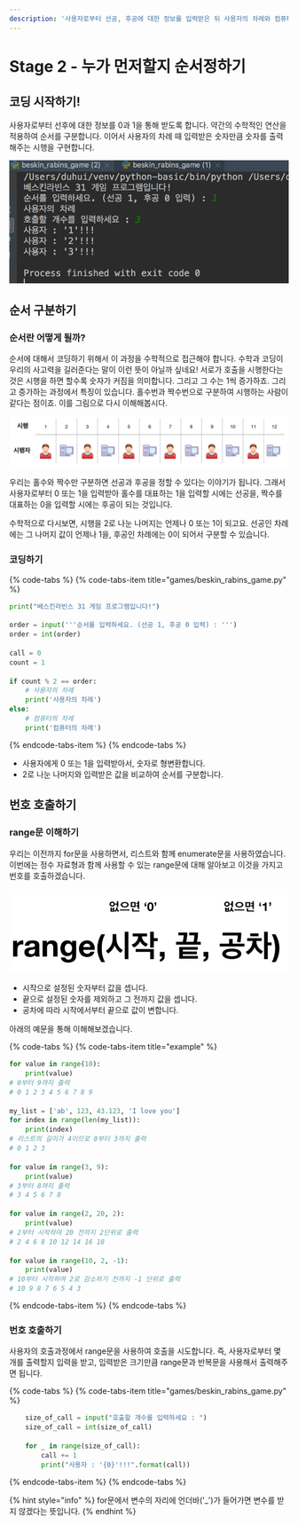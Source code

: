 ```yaml
---
description: '사용자로부터 선공, 후공에 대한 정보를 입력받은 뒤 사용자의 차례와 컴퓨터의 차례를 구분하고, 사용자 차례 때의 시행을 제작합니다.'
---
```


# Stage 2 - 누가 먼저할지 순서정하기

## 코딩 시작하기!

사용자로부터 선후에 대한 정보를 0과 1을 통해 받도록 합니다. 약간의 수학적인 연산을 적용하여 순서를 구분합니다. 이어서 사용자의 차례 때 입력받은 숫자만큼 숫자를 출력해주는 시행을 구현합니다.

![&#xC120;&#xACF5;, &#xD6C4;&#xACF5;&#xC744; &#xC785;&#xB825;&#xBC1B;&#xACE0; &#xC0AC;&#xC6A9;&#xC790;&#xC758; &#xD638;&#xCD9C;&#xAE4C;&#xC9C0;](../.gitbook/assets/image%20%2853%29.png)

## 순서 구분하기

### 순서란 어떻게 될까?

순서에 대해서 코딩하기 위해서 이 과정을 수학적으로 접근해야 합니다. 수학과 코딩이 우리의 사고력을 길러준다는 말이 이런 뜻이 아닐까 싶네요! 서로가 호출을 시행한다는 것은 시행을 하면 할수록 숫자가 커짐을 의미합니다. 그리고 그 수는 1씩 증가하죠. 그리고 증가하는 과정에서 특징이 있습니다. 홀수번과 짝수번으로 구분하여 시행하는 사람이 같다는 점이죠. 이를 그림으로 다시 이해해봅시다.

![&#xC21C;&#xC11C; &#xC774;&#xD574;&#xD558;&#xAE30;](../.gitbook/assets/image%20%2859%29.png)

우리는 홀수와 짝수만 구분하면 선공과 후공을 정할 수 있다는 이야기가 됩니다. 그래서 사용자로부터 0 또는 1을 입력받아 홀수를 대표하는 1을 입력할 시에는 선공을, 짝수를 대표하는 0을 입력할 시에는 후공이 되는 것입니다.

수학적으로 다시보면, 시행을 2로 나눈 나머지는 언제나 0 또는 1이 되고요. 선공인 차례에는 그 나머지 값이 언제나 1을, 후공인 차례에는 0이 되어서 구분할 수 있습니다.

### 코딩하기

{% code-tabs %}
{% code-tabs-item title="games/beskin\_rabins\_game.py" %}
```python
print("베스킨라빈스 31 게임 프로그램입니다!")

order = input('''순서를 입력하세요. (선공 1, 후공 0 입력) : ''')
order = int(order)

call = 0
count = 1

if count % 2 == order:
    # 사용자의 차례
    print('사용자의 차례')
else:
    # 컴퓨터의 차례
    print('컴퓨터의 차례')
```
{% endcode-tabs-item %}
{% endcode-tabs %}

* 사용자에게 0 또는 1을 입력받아서, 숫자로 형변환합니다.
* 2로 나눈 나머지와 입력받은 값을 비교하여 순서를 구분합니다.

## 번호 호출하기

### range문 이해하기

우리는 이전까지 for문을 사용하면서, 리스트와 함께 enumerate문을 사용하였습니다. 이번에는 정수 자료형과 함께 사용할 수 있는 range문에 대해 알아보고 이것을 가지고 번호를 호출하겠습니다.

![range&#xC758; &#xAD6C;&#xC131;](../.gitbook/assets/image%20%28124%29.png)

* 시작으로 설정된 숫자부터 값을 셉니다.
* 끝으로 설정된 숫자를 제외하고 그 전까지 값을 셉니다.
* 공차에 따라 시작에서부터 끝으로 값이 변합니다.

 아래의 예문을 통해 이해해보겠습니다.

{% code-tabs %}
{% code-tabs-item title="example" %}
```python
for value in range(10):
    print(value)
# 0부터 9까지 출력 
# 0 1 2 3 4 5 6 7 8 9

my_list = ['ab', 123, 43.123, 'I love you']
for index in range(len(my_list)):
    print(index) 
# 리스트의 길이가 4이므로 0부터 3까지 출력
# 0 1 2 3

for value in range(3, 9):
    print(value)
# 3부터 8까지 출력 
# 3 4 5 6 7 8
    
for value in range(2, 20, 2):
    print(value)
# 2부터 시작하여 20 전까지 2단위로 출력
# 2 4 6 8 10 12 14 16 18
    
for value in range(10, 2, -1):
    print(value)
# 10부터 시작하여 2로 감소하기 전까지 -1 단위로 출력
# 10 9 8 7 6 5 4 3
```
{% endcode-tabs-item %}
{% endcode-tabs %}

### 번호 호출하기

사용자의 호출과정에서 range문을 사용하여 호출을 시도합니다. 즉, 사용자로부터 몇 개를 출력할지 입력을 받고, 입력받은 크기만큼 range문과 반복문을 사용해서 출력해주면 됩니다.

{% code-tabs %}
{% code-tabs-item title="games/beskin\_rabins\_game.py" %}
```python
    size_of_call = input("호출할 개수를 입력하세요 : ")
    size_of_call = int(size_of_call)

    for _ in range(size_of_call):
        call += 1
        print("사용자 : '{0}'!!!".format(call))
```
{% endcode-tabs-item %}
{% endcode-tabs %}

{% hint style="info" %}
for문에서 변수의 자리에 언더바\('\_'\)가 들어가면 변수를 받지 않겠다는 뜻입니다.
{% endhint %}

